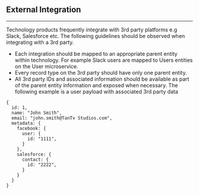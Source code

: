 ## External Integration

---

Technology products frequently integrate with 3rd party platforms e.g Slack, Salesforce etc. The following guidelines should be observed when integrating with a 3rd party.

- Each integration should be mapped to an appropriate parent entity within technology. For example Slack users are mapped to Users entities on the User microservice.
- Every record type on the 3rd party should have only one parent entity.
- All 3rd party IDs and associated information should be available as part of the parent entity information and exposed when necessary. The following example is a user payload with associated 3rd party data

```
{
  id: 1,
  name: "John Smith",
  email: "john.smith@TanTv Studios.com",
  metadata: {
    facebook: {
      user: {
        id: "1111",
      }
    },
    salesforce: {
      contact: {
        id: "2222",
      }
    }
  }
}
```
